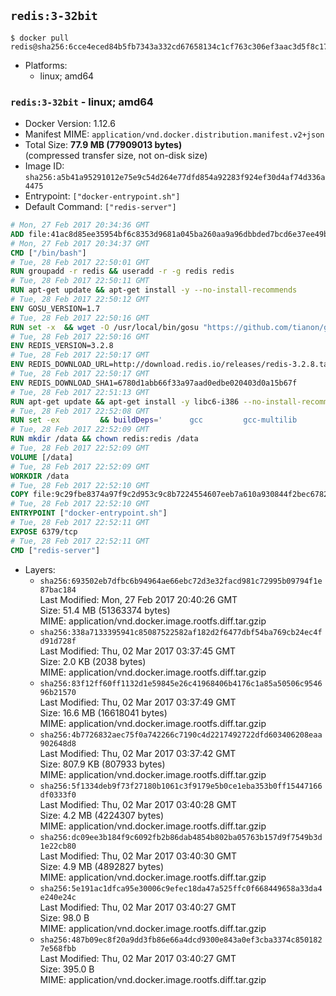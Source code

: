 ## `redis:3-32bit`

```console
$ docker pull redis@sha256:6cce4eced84b5fb7343a332cd67658134c1cf763c306ef3aac3d5f8c17041cbf
```

-	Platforms:
	-	linux; amd64

### `redis:3-32bit` - linux; amd64

-	Docker Version: 1.12.6
-	Manifest MIME: `application/vnd.docker.distribution.manifest.v2+json`
-	Total Size: **77.9 MB (77909013 bytes)**  
	(compressed transfer size, not on-disk size)
-	Image ID: `sha256:a5b41a95291012e75e9c54d264e77dfd854a92283f924ef30d4af74d336a4475`
-	Entrypoint: `["docker-entrypoint.sh"]`
-	Default Command: `["redis-server"]`

```dockerfile
# Mon, 27 Feb 2017 20:34:36 GMT
ADD file:41ac8d85ee35954bf6c8353d9681a045ba260aa9a96dbbded7bcd6e37ee49bea in / 
# Mon, 27 Feb 2017 20:34:37 GMT
CMD ["/bin/bash"]
# Tue, 28 Feb 2017 22:50:01 GMT
RUN groupadd -r redis && useradd -r -g redis redis
# Tue, 28 Feb 2017 22:50:11 GMT
RUN apt-get update && apt-get install -y --no-install-recommends 		ca-certificates 		wget 	&& rm -rf /var/lib/apt/lists/*
# Tue, 28 Feb 2017 22:50:12 GMT
ENV GOSU_VERSION=1.7
# Tue, 28 Feb 2017 22:50:16 GMT
RUN set -x 	&& wget -O /usr/local/bin/gosu "https://github.com/tianon/gosu/releases/download/$GOSU_VERSION/gosu-$(dpkg --print-architecture)" 	&& wget -O /usr/local/bin/gosu.asc "https://github.com/tianon/gosu/releases/download/$GOSU_VERSION/gosu-$(dpkg --print-architecture).asc" 	&& export GNUPGHOME="$(mktemp -d)" 	&& gpg --keyserver ha.pool.sks-keyservers.net --recv-keys B42F6819007F00F88E364FD4036A9C25BF357DD4 	&& gpg --batch --verify /usr/local/bin/gosu.asc /usr/local/bin/gosu 	&& rm -r "$GNUPGHOME" /usr/local/bin/gosu.asc 	&& chmod +x /usr/local/bin/gosu 	&& gosu nobody true
# Tue, 28 Feb 2017 22:50:16 GMT
ENV REDIS_VERSION=3.2.8
# Tue, 28 Feb 2017 22:50:17 GMT
ENV REDIS_DOWNLOAD_URL=http://download.redis.io/releases/redis-3.2.8.tar.gz
# Tue, 28 Feb 2017 22:50:17 GMT
ENV REDIS_DOWNLOAD_SHA1=6780d1abb66f33a97aad0edbe020403d0a15b67f
# Tue, 28 Feb 2017 22:51:13 GMT
RUN apt-get update && apt-get install -y libc6-i386 --no-install-recommends && rm -rf /var/lib/apt/lists/*
# Tue, 28 Feb 2017 22:52:08 GMT
RUN set -ex 		&& buildDeps=' 		gcc 		gcc-multilib 		libc6-dev-i386 		make 	' 	&& apt-get update 	&& apt-get install -y $buildDeps --no-install-recommends 	&& rm -rf /var/lib/apt/lists/* 		&& wget -O redis.tar.gz "$REDIS_DOWNLOAD_URL" 	&& echo "$REDIS_DOWNLOAD_SHA1 *redis.tar.gz" | sha1sum -c - 	&& mkdir -p /usr/src/redis 	&& tar -xzf redis.tar.gz -C /usr/src/redis --strip-components=1 	&& rm redis.tar.gz 		&& grep -q '^#define CONFIG_DEFAULT_PROTECTED_MODE 1$' /usr/src/redis/src/server.h 	&& sed -ri 's!^(#define CONFIG_DEFAULT_PROTECTED_MODE) 1$!\1 0!' /usr/src/redis/src/server.h 	&& grep -q '^#define CONFIG_DEFAULT_PROTECTED_MODE 0$' /usr/src/redis/src/server.h 		&& make -C /usr/src/redis 32bit 	&& make -C /usr/src/redis install 		&& rm -r /usr/src/redis 		&& apt-get purge -y --auto-remove $buildDeps
# Tue, 28 Feb 2017 22:52:09 GMT
RUN mkdir /data && chown redis:redis /data
# Tue, 28 Feb 2017 22:52:09 GMT
VOLUME [/data]
# Tue, 28 Feb 2017 22:52:09 GMT
WORKDIR /data
# Tue, 28 Feb 2017 22:52:10 GMT
COPY file:9c29fbe8374a97f9c2d953c9c8b7224554607eeb7a610a930844f2bec678265c in /usr/local/bin/ 
# Tue, 28 Feb 2017 22:52:10 GMT
ENTRYPOINT ["docker-entrypoint.sh"]
# Tue, 28 Feb 2017 22:52:11 GMT
EXPOSE 6379/tcp
# Tue, 28 Feb 2017 22:52:11 GMT
CMD ["redis-server"]
```

-	Layers:
	-	`sha256:693502eb7dfbc6b94964ae66ebc72d3e32facd981c72995b09794f1e87bac184`  
		Last Modified: Mon, 27 Feb 2017 20:40:26 GMT  
		Size: 51.4 MB (51363374 bytes)  
		MIME: application/vnd.docker.image.rootfs.diff.tar.gzip
	-	`sha256:338a7133395941c85087522582af182d2f6477dbf54ba769cb24ec4fd91d728f`  
		Last Modified: Thu, 02 Mar 2017 03:37:45 GMT  
		Size: 2.0 KB (2038 bytes)  
		MIME: application/vnd.docker.image.rootfs.diff.tar.gzip
	-	`sha256:83f12ff60ff1132d1e59845e26c41968406b4176c1a85a50506c954696b21570`  
		Last Modified: Thu, 02 Mar 2017 03:37:49 GMT  
		Size: 16.6 MB (16618041 bytes)  
		MIME: application/vnd.docker.image.rootfs.diff.tar.gzip
	-	`sha256:4b7726832aec75f0a742266c7190c4d2217492722dfd603406208eaa902648d8`  
		Last Modified: Thu, 02 Mar 2017 03:37:42 GMT  
		Size: 807.9 KB (807933 bytes)  
		MIME: application/vnd.docker.image.rootfs.diff.tar.gzip
	-	`sha256:5f1334deb9f73f27180b1061c3f9179e5b0ce1eba353b0ff15447166df0333f0`  
		Last Modified: Thu, 02 Mar 2017 03:40:28 GMT  
		Size: 4.2 MB (4224307 bytes)  
		MIME: application/vnd.docker.image.rootfs.diff.tar.gzip
	-	`sha256:dc09ee3b184f9c6092fb2b86dab4854b802ba05763b157d9f7549b3d1e22cb80`  
		Last Modified: Thu, 02 Mar 2017 03:40:30 GMT  
		Size: 4.9 MB (4892827 bytes)  
		MIME: application/vnd.docker.image.rootfs.diff.tar.gzip
	-	`sha256:5e191ac1dfca95e30006c9efec18da47a525ffc0f668449658a33da4e240e24c`  
		Last Modified: Thu, 02 Mar 2017 03:40:27 GMT  
		Size: 98.0 B  
		MIME: application/vnd.docker.image.rootfs.diff.tar.gzip
	-	`sha256:487b09ec8f20a9dd3fb86e66a4dcd9300e843a0ef3cba3374c8501827e568fbb`  
		Last Modified: Thu, 02 Mar 2017 03:40:27 GMT  
		Size: 395.0 B  
		MIME: application/vnd.docker.image.rootfs.diff.tar.gzip
